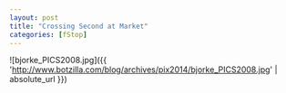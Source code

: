 ```yaml
---
layout: post
title: "Crossing Second at Market"
categories: [fStop]
---
```



![bjorke_PICS2008.jpg]({{ 'http://www.botzilla.com/blog/archives/pix2014/bjorke_PICS2008.jpg' | absolute_url }})


